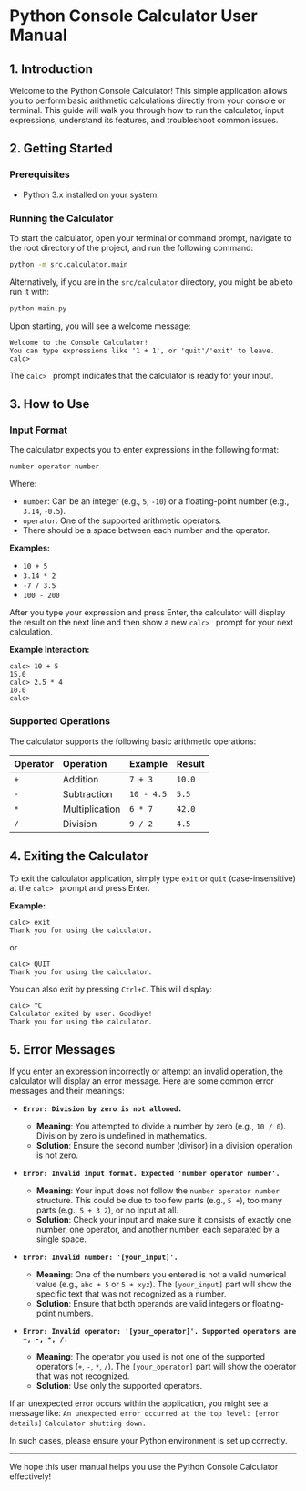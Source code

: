 # Python Console Calculator User Manual

## 1. Introduction

Welcome to the Python Console Calculator! This simple application allows you to perform basic arithmetic calculations directly from your console or terminal. This guide will walk you through how to run the calculator, input expressions, understand its features, and troubleshoot common issues.

## 2. Getting Started

### Prerequisites
*   Python 3.x installed on your system.

### Running the Calculator
To start the calculator, open your terminal or command prompt, navigate to the root directory of the project, and run the following command:

```bash
python -m src.calculator.main
```
Alternatively, if you are in the `src/calculator` directory, you might be ableto run it with:
```bash
python main.py
```

Upon starting, you will see a welcome message:
```
Welcome to the Console Calculator!
You can type expressions like '1 + 1', or 'quit'/'exit' to leave.
calc> 
```
The `calc> ` prompt indicates that the calculator is ready for your input.

## 3. How to Use

### Input Format
The calculator expects you to enter expressions in the following format:

`number operator number`

Where:
*   `number`: Can be an integer (e.g., `5`, `-10`) or a floating-point number (e.g., `3.14`, `-0.5`).
*   `operator`: One of the supported arithmetic operators.
*   There should be a space between each number and the operator.

**Examples:**
*   `10 + 5`
*   `3.14 * 2`
*   `-7 / 3.5`
*   `100 - 200`

After you type your expression and press Enter, the calculator will display the result on the next line and then show a new `calc> ` prompt for your next calculation.

**Example Interaction:**
```
calc> 10 + 5
15.0
calc> 2.5 * 4
10.0
calc> 
```

### Supported Operations
The calculator supports the following basic arithmetic operations:

| Operator | Operation    | Example     | Result |
| :------- | :----------- | :---------- | :----- |
| `+`      | Addition     | `7 + 3`     | `10.0` |
| `-`      | Subtraction  | `10 - 4.5`  | `5.5`  |
| `*`      | Multiplication | `6 * 7`     | `42.0` |
| `/`      | Division     | `9 / 2`     | `4.5`  |

## 4. Exiting the Calculator

To exit the calculator application, simply type `exit` or `quit` (case-insensitive) at the `calc> ` prompt and press Enter.

**Example:**
```
calc> exit
Thank you for using the calculator.
```
or
```
calc> QUIT
Thank you for using the calculator.
```
You can also exit by pressing `Ctrl+C`. This will display:
```
calc> ^C
Calculator exited by user. Goodbye!
Thank you for using the calculator.
```

## 5. Error Messages

If you enter an expression incorrectly or attempt an invalid operation, the calculator will display an error message. Here are some common error messages and their meanings:

*   **`Error: Division by zero is not allowed.`**
    *   **Meaning**: You attempted to divide a number by zero (e.g., `10 / 0`). Division by zero is undefined in mathematics.
    *   **Solution**: Ensure the second number (divisor) in a division operation is not zero.

*   **`Error: Invalid input format. Expected 'number operator number'.`**
    *   **Meaning**: Your input does not follow the `number operator number` structure. This could be due to too few parts (e.g., `5 +`), too many parts (e.g., `5 + 3 2`), or no input at all.
    *   **Solution**: Check your input and make sure it consists of exactly one number, one operator, and another number, each separated by a single space.

*   **`Error: Invalid number: '[your_input]'.`**
    *   **Meaning**: One of the numbers you entered is not a valid numerical value (e.g., `abc + 5` or `5 + xyz`). The `[your_input]` part will show the specific text that was not recognized as a number.
    *   **Solution**: Ensure that both operands are valid integers or floating-point numbers.

*   **`Error: Invalid operator: '[your_operator]'. Supported operators are +, -, *, /.`**
    *   **Meaning**: The operator you used is not one of the supported operators (`+`, `-`, `*`, `/`). The `[your_operator]` part will show the operator that was not recognized.
    *   **Solution**: Use only the supported operators.

If an unexpected error occurs within the application, you might see a message like:
`An unexpected error occurred at the top level: [error details]`
`Calculator shutting down.`

In such cases, please ensure your Python environment is set up correctly.

---

We hope this user manual helps you use the Python Console Calculator effectively!